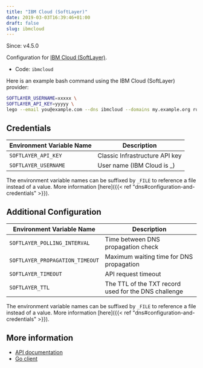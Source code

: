 ```yaml
---
title: "IBM Cloud (SoftLayer)"
date: 2019-03-03T16:39:46+01:00
draft: false
slug: ibmcloud
---
```


<!-- THIS DOCUMENTATION IS AUTO-GENERATED. PLEASE DO NOT EDIT. -->
<!-- providers/dns/ibmcloud/ibmcloud.toml -->
<!-- THIS DOCUMENTATION IS AUTO-GENERATED. PLEASE DO NOT EDIT. -->

Since: v4.5.0

Configuration for [IBM Cloud (SoftLayer)](https://www.ibm.com/cloud/).


<!--more-->

- Code: `ibmcloud`

Here is an example bash command using the IBM Cloud (SoftLayer) provider:

```bash
SOFTLAYER_USERNAME=xxxxx \
SOFTLAYER_API_KEY=yyyyy \
lego --email you@example.com --dns ibmcloud --domains my.example.org run
```




## Credentials

| Environment Variable Name | Description |
|-----------------------|-------------|
| `SOFTLAYER_API_KEY` | Classic Infrastructure API key |
| `SOFTLAYER_USERNAME` | User name (IBM Cloud is <accountID>_<emailAddress>) |

The environment variable names can be suffixed by `_FILE` to reference a file instead of a value.
More information [here]({{< ref "dns#configuration-and-credentials" >}}).


## Additional Configuration

| Environment Variable Name | Description |
|--------------------------------|-------------|
| `SOFTLAYER_POLLING_INTERVAL` | Time between DNS propagation check |
| `SOFTLAYER_PROPAGATION_TIMEOUT` | Maximum waiting time for DNS propagation |
| `SOFTLAYER_TIMEOUT` | API request timeout |
| `SOFTLAYER_TTL` | The TTL of the TXT record used for the DNS challenge |

The environment variable names can be suffixed by `_FILE` to reference a file instead of a value.
More information [here]({{< ref "dns#configuration-and-credentials" >}}).




## More information

- [API documentation](https://cloud.ibm.com/docs/dns?topic=dns-getting-started-with-the-dns-api)
- [Go client](https://github.com/softlayer/softlayer-go)

<!-- THIS DOCUMENTATION IS AUTO-GENERATED. PLEASE DO NOT EDIT. -->
<!-- providers/dns/ibmcloud/ibmcloud.toml -->
<!-- THIS DOCUMENTATION IS AUTO-GENERATED. PLEASE DO NOT EDIT. -->
